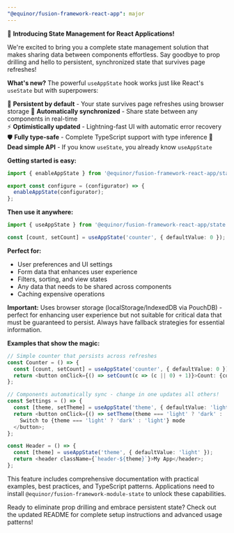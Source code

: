 ```yaml
---
"@equinor/fusion-framework-react-app": major
---
```


🎉 **Introducing State Management for React Applications!**

We're excited to bring you a complete state management solution that makes sharing data between components effortless. Say goodbye to prop drilling and hello to persistent, synchronized state that survives page refreshes!

**What's new?** The powerful `useAppState` hook works just like React's `useState` but with superpowers:

🔄 **Persistent by default** - Your state survives page refreshes using browser storage
🔗 **Automatically synchronized** - Share state between any components in real-time  
⚡ **Optimistically updated** - Lightning-fast UI with automatic error recovery
🛡️ **Fully type-safe** - Complete TypeScript support with type inference
🎯 **Dead simple API** - If you know `useState`, you already know `useAppState`

**Getting started is easy:**
```typescript
import { enableAppState } from '@equinor/fusion-framework-react-app/state';

export const configure = (configurator) => {
  enableAppState(configurator);
};
```

**Then use it anywhere:**
```typescript
import { useAppState } from '@equinor/fusion-framework-react-app/state';

const [count, setCount] = useAppState('counter', { defaultValue: 0 });
```

**Perfect for:**
- User preferences and UI settings
- Form data that enhances user experience
- Filters, sorting, and view states
- Any data that needs to be shared across components
- Caching expensive operations

**Important:** Uses browser storage (localStorage/IndexedDB via PouchDB) - perfect for enhancing user experience but not suitable for critical data that must be guaranteed to persist. Always have fallback strategies for essential information.

**Examples that show the magic:**

```typescript
// Simple counter that persists across refreshes
const Counter = () => {
  const [count, setCount] = useAppState('counter', { defaultValue: 0 });
  return <button onClick={() => setCount(c => (c || 0) + 1)}>Count: {count}</button>;
};

// Components automatically sync - change in one updates all others!
const Settings = () => {
  const [theme, setTheme] = useAppState('theme', { defaultValue: 'light' });
  return <button onClick={() => setTheme(theme === 'light' ? 'dark' : 'light')}>
    Switch to {theme === 'light' ? 'dark' : 'light'} mode
  </button>;
};

const Header = () => {
  const [theme] = useAppState('theme', { defaultValue: 'light' });
  return <header className={`header-${theme}`}>My App</header>;
};
```

This feature includes comprehensive documentation with practical examples, best practices, and TypeScript patterns. Applications need to install `@equinor/fusion-framework-module-state` to unlock these capabilities.

Ready to eliminate prop drilling and embrace persistent state? Check out the updated README for complete setup instructions and advanced usage patterns!

